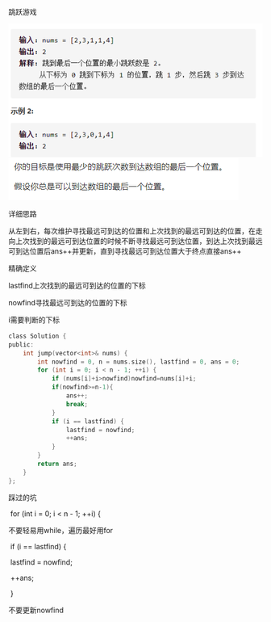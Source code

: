 跳跃游戏

![img](image/1627449924889.png)![img](image/1627449931909.png)

详细思路

从左到右，每次维护寻找最远可到达的位置和上次找到的最远可到达的位置，在走向上次找到的最远可到达位置的时候不断寻找最远可到达位置，到达上次找到最远可到达位置后ans++并更新，直到寻找最远可到达位置大于终点直接ans++

精确定义

lastfind上次找到的最远可到达的位置的下标

nowfind寻找最远可到达的位置的下标

i需要判断的下标

```c
class Solution {
public:
    int jump(vector<int>& nums) {
        int nowfind = 0, n = nums.size(), lastfind = 0, ans = 0;
        for (int i = 0; i < n - 1; ++i) {
            if (nums[i]+i>nowfind)nowfind=nums[i]+i;
            if(nowfind>=n-1){
                ans++;
                break;
            }
            if (i == lastfind) {
                lastfind = nowfind;
                ++ans;
            }
        }
        return ans;
    }
};
```

踩过的坑

​    for (int i = 0; i < n - 1; ++i) {

不要轻易用while，遍历最好用for

​      if (i == lastfind) {

​        lastfind = nowfind;

​        ++ans;

​      }

不要更新nowfind
